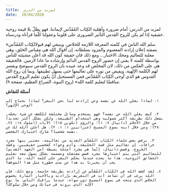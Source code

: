 ```yaml
---
title:  لمزيد من الدرس
date:  10/04/2020
---
```


لمزيد من الدرس: أمام ضرورة وأهمّية الكِتَاب المُقَدَّس لإيماننا، فهو يظلّ بلا قيمة روحية حقيقية إذا لم يكن للروح القدس التأثير الضروري على قلوبنا وعقولنا كلّما قرأناه ودرسناه.

«سلم الله الناسَ في كلمته المعرفة اللازمة للخلاص. وينبغي لهم قبولالكِتَاب المُقَدَّس بصفته إعلان إرادته المعصوم والمزود بسلطانه. إن أقوال الله هي مقياس الخلق، وهي معلنة للتعاليم ومحك الاختبار... ومع ذلك فان حقيقة كون الله قد أعلن مشيئته للناس بواسطة كلمته لا يعني إن حضور الروح القدس الدائم وإرشاده ما عادا لازمين. فالحقيقة هي على العكس من ذلك، لان المخلص قد وعد عبيده بان الروح القدس سيوضح ويفسر لهم الكلمة الإلهية، ويفيض من نوره على تعاليمها حتى يسهل تطبيقها. وبما إن روح الله القدوس هو الذي أوحى الكِتَاب المُقَدَّس فمن المستحيل أنْ يكون تعليم الروح القدس مناقضًا لتعليم كلمة الله» (روح النبوة، الصراع العظيم، صفحة ٩).

**أسئلة للنقاش**

`١. لماذا يعلن الله عن نفسه وعن إرادته لنا نحن البشر؟ لماذا نحتاج إلى الوحي الإلهي؟`

`٢. كيف يعلن الله عن نفسه؟ فهو يستخدم وسائل مختلفة للكشف عن شيء يخصّه. يفعل ذلك بطريقة أكثر شمولية وهي استخدام الطبيعة، ولكن بشكل أكثر تحديداً من خلال الأحلام (دانيال ٧: ١)؛ والرؤى (تكوين ١٥)؛ الآيات (١ملوك ١٨: ٢٤، ٣٨)؛ ومن خلال ابنه يسوع المسيح (عبرانيين ١: ١، ٢). هل أعلن الله لك عن نفسه شخصيا؟ شارك اختبارك الشخصي.`

`٣. يرفض بعض علماء الكِتَاب المُقَدَّس العديد من تعاليمه، معتبر ينها مجرد خرافات. إن تعاليم مثل قصة الخليقة، وآدم وحواء كشخصين حقيقيين، وقصّة الخروج، وقصص دانيال، إنّما هي مجرد أمثلة بسيطة (من العهد القديم) للتعاليم التي يتم اعتبارها مجرد قصص مفتعلة ومصممة بشكل يسهل معه تعليم الحقائق الروحية. هذا ما يحدث عندما يحكم البشر على كلمة الله. ما الذي يجب أن يخبرنا به هذا عن مدى خطورة مثل هذا الموقف؟`

`٤. لقد كشف الله في الكِتَاب المُقَدَّس عن إرادته بطريقة حاسمة. ومع ذلك، فإن الله يرغب في أن تساعد أنت في التعريف بإرادته وبالأخبار السارة بخصوص الخلاص الذي منحه في يسوع المسيح دون سواه. عندما يراقبك الناس، ما نوع الإله الذي يرونه في حياتك ومن خلال سلوكك؟`